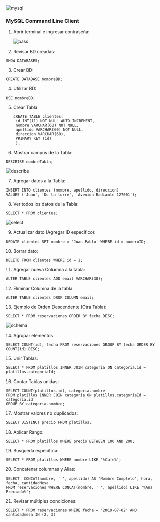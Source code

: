 ![mysql](https://github.com/user-attachments/assets/0fbcb0a6-1d6d-4b9c-befd-8c1077c668ba)

### MySQL Command Line Client

1. Abrir terminal e ingresar contraseña:

   ![pass](https://github.com/user-attachments/assets/6dcd58dd-4bc8-4a4f-bbae-ead6158fd970)

2. Revisar BD creadas:

```
SHOW DATABASES;
```

3. Crear BD:

```
CREATE DATABASE nombreBD;
```

4. Utilizar BD:

```
USE nombreBD;
```

5. Crear Tabla:

   ```
   CREATE TABLE clientes(
    id INT(11) NOT NULL AUTO_INCREMENT,
    nombre VARCHAR(60) NOT NULL,
    apellido VARCHAR(60) NOT NULL,
    direccion VARCHAR(60),
    PRIMARY KEY (id)
    );
   ```
6. Mostrar campos de la Tabla:

```
DESCRIBE nombreTabla;
```
![describe](https://github.com/user-attachments/assets/270abf7d-5129-41c9-b0bb-d45c5b2e623f)

7. Agregar datos a la Tabla:

```
INSERT INTO clientes (nombre, apellido, direccion)
VALUES ('Juan', 'De la torre', 'Avenida Radiante 127001');
```

8. Ver todos los datos de la Tabla:

```
SELECT * FROM clientes;
```
![select](https://github.com/user-attachments/assets/6b398e11-9dfe-4935-a62f-653ae8b3722f)

9. Actualizar dato (Agregar ID específico):

```
UPDATE clientes SET nombre = 'Juan Pablo' WHERE id = númeroID;
```

10. Borrar dato:

```
DELETE FROM clientes WHERE id = 1;
```

11. Agregar nueva Columna a la tabla:

```
ALTER TABLE clientes ADD email VARCHAR(30);
```

12. Eliminar Columna de la tabla:

```
ALTER TABLE clientes DROP COLUMN email;
```

13. Ejemplo de Orden Descendente (Otra Tabla):

```
SELECT * FROM reservaciones ORDER BY fecha DESC;
```
![schema](https://github.com/user-attachments/assets/b3965876-a604-49b0-937d-2dddb3e990fc)

14. Agrupar elementos:

```
SELECT COUNT(id), fecha FROM reservaciones GROUP BY fecha ORDER BY COUNT(id) DESC;
```

15. Unir Tablas:

```
SELECT * FROM platillos INNER JOIN categoria ON categoria.id = platillos.categoriaId;
```

16. Contar Tablas unidas:
    
```
SELECT COUNT(platillos.id), categoria.nombre
FROM platillos INNER JOIN categoria ON platillos.categoriaId = categoria.id
GROUP BY categoria.nombre;
```

17. Mostrar valores no duplicados:

```
SELECT DISTINCT precio FROM platillos;
```

18. Aplicar Rango:

```
SELECT * FROM platillos WHERE precio BETWEEN 100 AND 200;
```
    
19. Busqueda especifica:

```
SELECT * FROM platillos WHERE nombre LIKE '%Cafe%';
```

20. Concatenar columnas y Alias:

```
SELECT  CONCAT(nombre, ' ', apellido) AS 'Nombre Completo', hora, fecha, cantidadMesa
FROM reservaciones WHERE CONCAT(nombre, ' ', apellido) LIKE '%Ana Preciado%';
```

21. Revisar múltiples condiciones:

```
SELECT * FROM reservaciones WHERE fecha = '2019-07-02' AND cantidadmesa IN (2, 3)
```











    

















